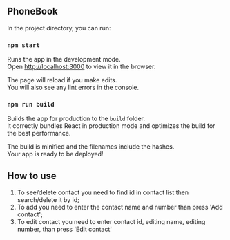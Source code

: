 ## PhoneBook

In the project directory, you can run:

### `npm start`

Runs the app in the development mode.<br>
Open [http://localhost:3000](http://localhost:3000) to view it in the browser.

The page will reload if you make edits.<br>
You will also see any lint errors in the console.

### `npm run build`

Builds the app for production to the `build` folder.<br>
It correctly bundles React in production mode and optimizes the build for the best performance.

The build is minified and the filenames include the hashes.<br>
Your app is ready to be deployed!

## How to use

1) To see/delete contact you need to find id in contact list then search/delete it by id;
2) To add you need to enter the contact name and number than press 'Add contact';
3) To edit contact you need to enter contact id, editing name, editing number, than press 'Edit contact'